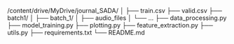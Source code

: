 /content/drive/MyDrive/journal_SADA/
│
├── train.csv
├── valid.csv
├── batch1/
│   ├── batch_1/
│       ├── audio_files
│       └── ...
├── data_processing.py
├── model_training.py
├── plotting.py
├── feature_extraction.py
├── utils.py
├── requirements.txt
└── README.md
